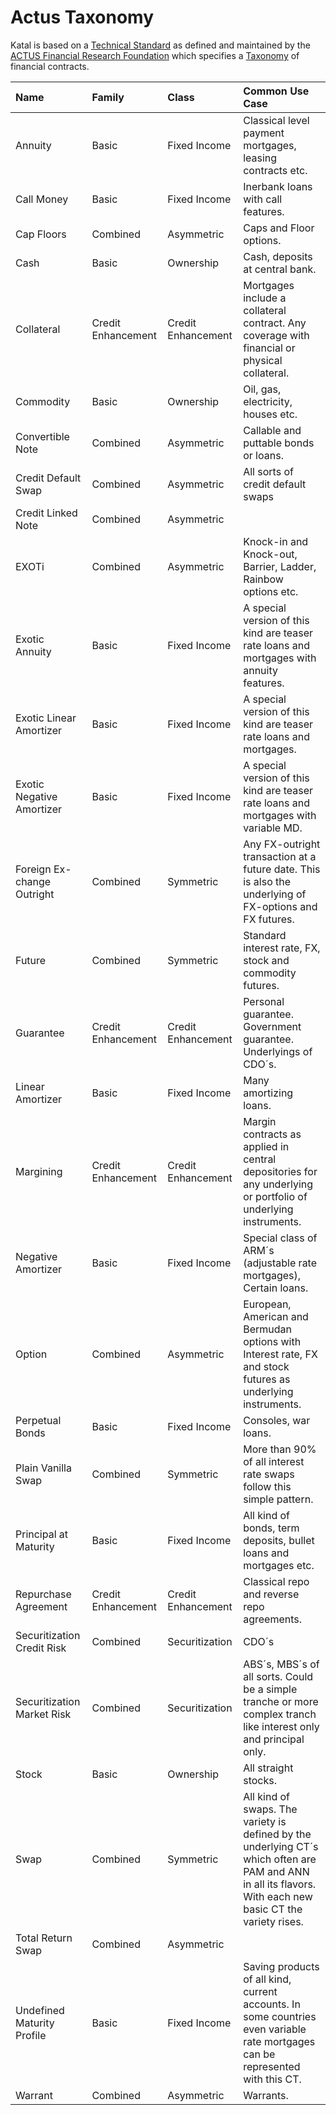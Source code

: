 # Actus Taxonomy

Katal is based on a [Technical Standard](https://www.actusfrf.org/techspecs) as defined and maintained by the [ACTUS Financial Research Foundation](https://www.actusfrf.org/) which specifies a [Taxonomy](https://www.actusfrf.org/taxonomy) of financial contracts. 

Name | Family | Class | Common Use Case
|:-|:-|:-|:-
Annuity | Basic | Fixed Income | Classical level payment mortgages, leasing contracts etc.
Call Money | Basic | Fixed Income | Inerbank loans with call features.
Cap Floors | Combined | Asymmetric | Caps and Floor options.
Cash | Basic | Ownership | Cash, deposits at central bank.
Collateral | Credit Enhancement | Credit Enhancement | Mortgages include a collateral contract. Any coverage with financial or physical collateral.
Commodity | Basic | Ownership | Oil, gas, electricity, houses etc.
Convertible Note | Combined | Asymmetric | Callable and puttable bonds or loans.
Credit Default Swap | Combined | Asymmetric | All sorts of credit default swaps
Credit Linked Note | Combined | Asymmetric |
EXOTi | Combined | Asymmetric | Knock-in and Knock-out, Barrier, Ladder, Rainbow options etc.
Exotic Annuity | Basic | Fixed Income | A special version of this kind are teaser rate loans and mortgages with annuity features.
Exotic Linear Amortizer | Basic | Fixed Income | A special version of this kind are teaser rate loans and mortgages.
Exotic Negative Amortizer | Basic | Fixed Income | A special version of this kind are teaser rate loans and mortgages with variable MD.
Foreign Ex-change Outright | Combined | Symmetric | Any FX-outright transaction at a future date. This is also the underlying of FX-options and FX futures.
Future | Combined | Symmetric | Standard interest rate, FX, stock and commodity futures.
Guarantee | Credit Enhancement | Credit Enhancement | Personal guarantee. Government guarantee. Underlyings of CDO´s.
Linear Amortizer | Basic | Fixed Income | Many amortizing loans.
Margining | Credit Enhancement | Credit Enhancement | Margin contracts as applied in central depositories for any underlying or portfolio of underlying instruments.
Negative Amortizer | Basic | Fixed Income | Special class of ARM´s (adjustable rate mortgages), Certain loans.
Option | Combined | Asymmetric | European, American and Bermudan options with Interest rate, FX and stock futures as underlying instruments.
Perpetual Bonds | Basic | Fixed Income | Consoles, war loans.
Plain Vanilla Swap | Combined | Symmetric | More than 90% of all interest rate swaps follow this simple pattern.
Principal at Maturity | Basic | Fixed Income | All kind of bonds, term deposits, bullet loans and mortgages etc.
Repurchase Agreement | Credit Enhancement | Credit Enhancement | Classical repo and reverse repo agreements.
Securitization Credit Risk | Combined | Securitization | CDO´s
Securitization Market Risk | Combined | Securitization | ABS´s, MBS´s of all sorts. Could be a simple tranche or more complex tranch like interest only and principal only.
Stock | Basic | Ownership | All straight stocks.
Swap | Combined | Symmetric | All kind of swaps. The variety is defined by the underlying CT´s which often are PAM and ANN in all its flavors. With each new basic CT the variety rises.
Total Return Swap | Combined | Asymmetric |
Undefined Maturity Profile | Basic | Fixed Income | Saving products of all kind, current accounts. In some countries even variable rate mortgages can be represented with this CT.
Warrant | Combined | Asymmetric | Warrants.
